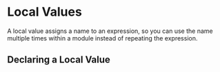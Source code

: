 # Local Values

A local value assigns a name to an expression, so you can use the name multiple times within a module instead of repeating the expression.

## Declaring a Local Value


